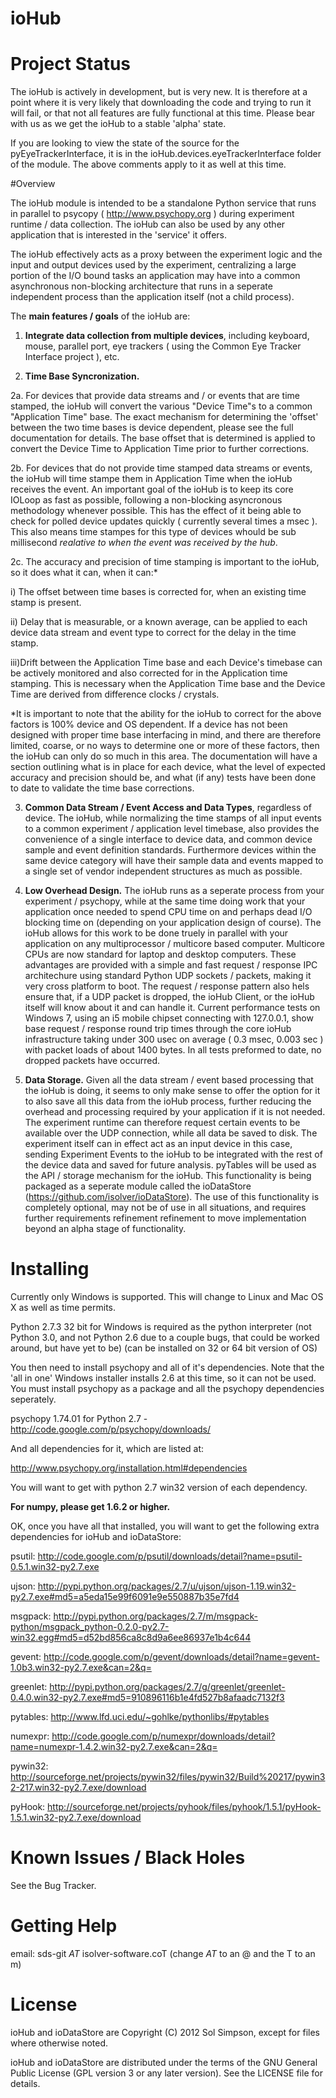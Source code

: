# ioHub

# Project Status

The ioHub is actively in development, but is very new. It is therefore
at a point where it is very likely that downloading the code and trying
to run it will fail, or that not all features are fully functional at this
time. Please bear with us as we get the ioHub to a stable 'alpha' state.

If you are looking to view the state of the source for the pyEyeTrackerInterface,
it is in the ioHub.devices.eyeTrackerInterface folder of the module. The above 
comments apply to it as well at this time. 

#Overview

The ioHub module is intended to be a standalone Python service that runs
in parallel to psycopy ( http://www.psychopy.org ) during experiment 
runtime / data collection. The ioHub can also be used by any other
application that is interested in the 'service' it offers.

The ioHub effectively acts as a proxy between the experiment logic 
and the input and output devices used by the experiment, centralizing 
a large portion of the I/O bound tasks an application may have into a
common asynchronous non-blocking architecture that runs in a seperate
independent process than the application itself (not a child process).

The **main features / goals** of the ioHub are:

1. **Integrate data collection from multiple devices**, including keyboard, 
   mouse, parallel port, eye trackers ( using the Common Eye Tracker 
   Interface project ), etc.
   
2. **Time Base Syncronization.**

2a. For devices that provide data streams and / or events that are time
   stamped, the ioHub will convert the various "Device Time"s to a common
   "Application Time" base. The exact mechanism for determining the 'offset' 
   between the two time bases is device dependent, please see the full 
   documentation for details. The base offset that is determined is applied
   to convert the Device Time to Application Time prior to further corrections.

2b. For devices that do not provide time stamped data streams or events, the ioHub
   will time stampe them in Application Time when the ioHub receives the event.
   An important goal of the ioHub is to keep its core IOLoop as fast as possible, 
   following a non-blocking asyncronous methodology whenever possible. 
   This has the effect of it being able to check for polled device updates 
   quickly ( currently several times a msec ). This also means time stampes
   for this type of devices whould be sub millisecond *realative to when 
   the event was received by the hub*. 

2c. The accuracy and precision of time stamping is
   important to the ioHub, so it does what it can, when it can:*  

   i)  The offset between time bases is corrected for, when an existing 
   time stamp is present.

   ii) Delay that is measurable, or a known average, can be applied to
   each device data stream and event type to correct for the delay
   in the time stamp.

   iii)Drift between the Application Time base and each Device's timebase
   can be actively monitored and also corrected for in the Application
   time stamping. This is necessary when the Application Time base and
   the Device Time are derived from difference clocks / crystals.

   *It is important to note that the ability for the ioHub to correct 
   for the above factors is 100% device and OS dependent. If a device
   has not been designed with proper time base interfacing in mind, and
   there are therefore limited, coarse, or no ways to determine one or more
   of these factors, then the ioHub can only do so much in this area.
   The documentation will have a section outlining what is in place for
   each device, what the level of expected accuracy and precision should be, 
   and what (if any) tests have been done to date to validate the 
   time base corrections.

3. **Common Data Stream / Event Access and Data Types**, regardless of device. 
   The ioHub, while normalizing the time stamps of all input events to a 
   common experiment / application level timebase, also provides the 
   convenience of a single interface to device data, and common device
   sample and event definition standards. Furthermore devices within
   the same device category will have their sample data and events mapped
   to a single set of vendor independent structures as much as possible.

4. **Low Overhead Design.** The ioHub runs as a seperate process from your
   experiment / psychopy, while at the same time doing work that your application
   once needed to spend CPU time on and perhaps dead I/O blocking time on
   (depending on your application design of course). The ioHub allows 
   for this work to be done truely in parallel with your application on 
   any multiprocessor / multicore based computer. Multicore CPUs are now
   standard for laptop and desktop computers. These advantages are provided 
   with a simple and fast request / response IPC architechure using standard 
   Python UDP sockets / packets, making it very cross platform to boot.
   The request / response pattern also hels ensure that, if a UDP packet
   is dropped, the ioHub Client, or the ioHub itself will know about
   it and can handle it. Current performance tests on Windows 7, using an
   i5 mobile chipset connecting with 127.0.0.1, show base request / response 
   round trip times through the core ioHub infrastructure taking under 
   300 usec on average ( 0.3 msec, 0.003 sec ) with packet loads of about 1400 bytes. 
   In all tests preformed to date, no dropped packets have occurred.

5. **Data Storage.** Given all the data stream / event based processing that
   the ioHub is doing, it seems to only make sense to offer the option for
   it to also save all this data from the ioHub process, further reducing
   the overhead and processing required by your application if it is not 
   needed. The experiment runtime can therefore request certain events to
   be available over the UDP connection, while all data be saved to disk.
   The experiment itself can in effect act as an input device in this case,
   sending Experiment Events to the ioHub to be integrated with the rest 
   of the device data and saved for future analysis. pyTables will be used
   as the API / storage mechanism for the ioHub. This functionality is being packaged
   as a seperate module called the ioDataStore (https://github.com/isolver/ioDataStore).
   The use of this functionality is completely optional, may not be of use in all situations,
   and requires further requirements refinement refinement to move implementation beyond an alpha
   stage of functionality.      

# Installing

  Currently only Windows is supported. This will change to Linux and Mac OS X as well
  as time permits.
  
  Python 2.7.3 32 bit for Windows is required as the python interpreter (not Python 3.0, 
  and not Python 2.6 due to a couple bugs, that could be worked around, but have yet to be)
  (can be installed on 32 or 64 bit version of OS)

  You then need to install psychopy and all of it's dependencies. Note that the 'all in one' Windows
  installer installs 2.6 at this time, so it can not be used. You must install psychopy as a 
  package and all the psychopy dependencies seperately.
  
   psychopy 1.74.01 for Python 2.7 - http://code.google.com/p/psychopy/downloads/

  And all dependencies for it, which are listed at:

   http://www.psychopy.org/installation.html#dependencies

  You will want to get with python 2.7 win32 version of each dependency.
 
  **For numpy, please get 1.6.2 or higher.**

  OK, once you have all that installed, you will want to get the following extra 
  dependencies for ioHub and ioDataStore:
  
   psutil: http://code.google.com/p/psutil/downloads/detail?name=psutil-0.5.1.win32-py2.7.exe
 
   ujson: http://pypi.python.org/packages/2.7/u/ujson/ujson-1.19.win32-py2.7.exe#md5=a5eda15e99f6091e9e550887b35e7fd4

   msgpack: http://pypi.python.org/packages/2.7/m/msgpack-python/msgpack_python-0.2.0-py2.7-win32.egg#md5=d52bd856ca8c8d9a6ee86937e1b4c644

   gevent: http://code.google.com/p/gevent/downloads/detail?name=gevent-1.0b3.win32-py2.7.exe&can=2&q=
   
   greenlet: http://pypi.python.org/packages/2.7/g/greenlet/greenlet-0.4.0.win32-py2.7.exe#md5=910896116b1e4fd527b8afaadc7132f3

   pytables: http://www.lfd.uci.edu/~gohlke/pythonlibs/#pytables 
    
   numexpr: http://code.google.com/p/numexpr/downloads/detail?name=numexpr-1.4.2.win32-py2.7.exe&can=2&q=

   pywin32: http://sourceforge.net/projects/pywin32/files/pywin32/Build%20217/pywin32-217.win32-py2.7.exe/download
    
   pyHook: http://sourceforge.net/projects/pyhook/files/pyhook/1.5.1/pyHook-1.5.1.win32-py2.7.exe/download

# Known Issues / Black Holes

See the Bug Tracker.

# Getting Help

email: sds-git _AT_ isolver-software.coT (change _AT_ to an @ and the T to an m)

# License

ioHub and ioDataStore are Copyright (C) 2012 Sol Simpson, except for files where otherwise noted.

ioHub and ioDataStore are distributed under the terms of the GNU General Public License (GPL version 3 or any later version).
See the LICENSE file for details.

